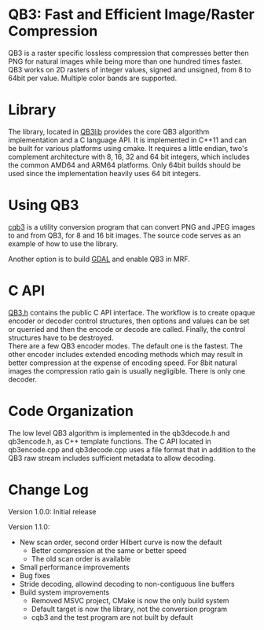 # QB3: Fast and Efficient Image/Raster Compression

QB3 is a raster specific lossless compression that compresses better then PNG for natural images
while being more than one hundred times faster. QB3 works on 2D rasters of integer values, signed 
and unsigned, from 8 to 64bit per value. Multiple color bands are supported.

# Library
The library, located in [QB3lib](QB3lib) provides the core QB3 
algorithm implementation and a C language API.
It is implemented in C++11 and can be built for various platforms using 
cmake. It requires a little endian, two's complement architecture with 8, 16, 32 
and 64 bit integers, which includes the common AMD64 and ARM64 platforms.
Only 64bit builds should be used since the implementation heavily uses 64 bit integers.

# Using QB3
[cqb3](cqb3.md) is a utility conversion program that can convert PNG and JPEG images to and
from QB3, for 8 and 16 bit images. The source code serves as an example of how to 
use the library.

Another option is to build [GDAL](https://github.com/OSGeo/GDAL) and
enable QB3 in MRF.

# C API
[QB3.h](QB3lib/QB3.h) contains the public C API interface.
The workflow is to create opaque encoder or decoder control structures, 
then options and values can be set or querried and then the encode or 
decode are called. Finally, the control structures have to be destroyed.  
There are a few QB3 encoder modes. The default one is the fastest. The other 
encoder includes extended encoding methods which may result in better compression 
at the expense of encoding speed. For 8bit natural images the compression ratio 
gain is usually negligible. There is only one decoder.

# Code Organization
The low level QB3 algorithm is implemented in the qb3decode.h and qb3encode.h, as
C++ template functions. The C API located in qb3encode.cpp and qb3decode.cpp 
uses a file format that in addition to the QB3 raw stream includes sufficient 
metadata to allow decoding.

# Change Log
Version 1.0.0: Initial release

Version 1.1.0:
- New scan order, second order Hilbert curve is now the default
    - Better compression at the same or better speed
    - The old scan order is available
- Small performance improvements
- Bug fixes
- Stride decoding, allowind decoding to non-contiguous line buffers
- Build system improvements
    - Removed MSVC project, CMake is now the only build system
    - Default target is now the library, not the conversion program
    - cqb3 and the test program are not built by default